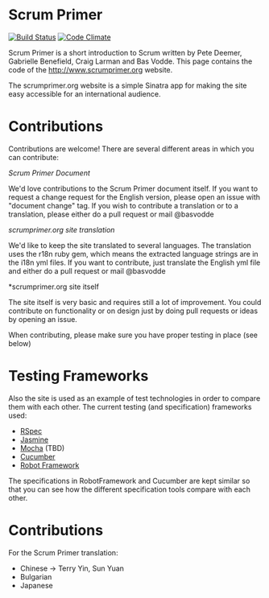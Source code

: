 Scrum Primer
====================
[![Build Status](https://travis-ci.org/basvodde/scrumprimer.png?branch=master)](https://travis-ci.org/basvodde/scrumprimer)
[![Code Climate](https://codeclimate.com/github/basvodde/scrumprimer.png)](https://codeclimate.com/github/basvodde/scrumprimer)

Scrum Primer is a short introduction to Scrum written by Pete Deemer, Gabrielle Benefield, Craig Larman and Bas Vodde. This page contains the code of the http://www.scrumprimer.org website.

The scrumprimer.org website is a simple Sinatra app for making the site easy accessible for an international audience.

Contributions
============

Contributions are welcome!
There are several different areas in which you can contribute:

*Scrum Primer Document*

We'd love contributions to the Scrum Primer document itself. If you want to request a change request for the English version, please open an issue with "document change" tag. If you wish to contribute a translation or to a translation, please either do a pull request or mail @basvodde

*scrumprimer.org site translation*

We'd like to keep the site translated to several languages. The translation uses the r18n ruby gem, which means the extracted language strings are in the i18n yml files. If you want to contribute, just translate the English yml file and either do a pull request or mail @basvodde

*scrumprimer.org site itself

The site itself is very basic and requires still a lot of improvement. You could contribute on functionality or on design just by doing pull requests or ideas by opening an issue.

When contributing, please make sure you have proper testing in place (see below)

Testing Frameworks
============
Also the site is used as an example of test technologies in order to compare them with each other. The current testing (and specification) frameworks used:

* [RSpec](https://github.com/rspec/rspec)
* [Jasmine](http://pivotal.github.io/jasmine/)
* [Mocha](https://github.com/visionmedia/mocha) (TBD)
* [Cucumber](https://github.com/cucumber/cucumber)
* [Robot Framework](http://code.google.com/p/robotframework/)

The specifications in RobotFramework and Cucumber are kept similar so that you can see how the different specification tools compare with each other.

Contributions
============

For the Scrum Primer translation:
* Chinese -> Terry Yin, Sun Yuan
* Bulgarian
* Japanese



